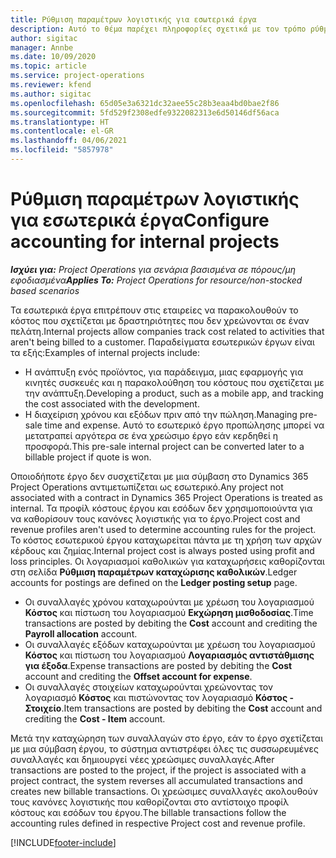 ```yaml
---
title: Ρύθμιση παραμέτρων λογιστικής για εσωτερικά έργα
description: Αυτό το θέμα παρέχει πληροφορίες σχετικά με τον τρόπο ρύθμισης των πρακτικών λογιστικής για εσωτερικά έργα στο Project Operations.
author: sigitac
manager: Annbe
ms.date: 10/09/2020
ms.topic: article
ms.service: project-operations
ms.reviewer: kfend
ms.author: sigitac
ms.openlocfilehash: 65d05e3a6321dc32aee55c28b3eaa4bd0bae2f86
ms.sourcegitcommit: 5fd529f2308edfe9322082313e6d50146df56aca
ms.translationtype: HT
ms.contentlocale: el-GR
ms.lasthandoff: 04/06/2021
ms.locfileid: "5857978"
---
```

# <a name="configure-accounting-for-internal-projects"></a><span data-ttu-id="bc8b2-103">Ρύθμιση παραμέτρων λογιστικής για εσωτερικά έργα</span><span class="sxs-lookup"><span data-stu-id="bc8b2-103">Configure accounting for internal projects</span></span>

<span data-ttu-id="bc8b2-104">_**Ισχύει για:** Project Operations για σενάρια βασισμένα σε πόρους/μη εφοδιασμένα_</span><span class="sxs-lookup"><span data-stu-id="bc8b2-104">_**Applies To:** Project Operations for resource/non-stocked based scenarios_</span></span>

<span data-ttu-id="bc8b2-105">Τα εσωτερικά έργα επιτρέπουν στις εταιρείες να παρακολουθούν το κόστος που σχετίζεται με δραστηριότητες που δεν χρεώνονται σε έναν πελάτη.</span><span class="sxs-lookup"><span data-stu-id="bc8b2-105">Internal projects allow companies track cost related to activities that aren't being billed to a customer.</span></span> <span data-ttu-id="bc8b2-106">Παραδείγματα εσωτερικών έργων είναι τα εξής:</span><span class="sxs-lookup"><span data-stu-id="bc8b2-106">Examples of internal projects include:</span></span>

- <span data-ttu-id="bc8b2-107">Η ανάπτυξη ενός προϊόντος, για παράδειγμα, μιας εφαρμογής για κινητές συσκευές και η παρακολούθηση του κόστους που σχετίζεται με την ανάπτυξη.</span><span class="sxs-lookup"><span data-stu-id="bc8b2-107">Developing a product, such as a mobile app, and tracking the cost associated with the development.</span></span>
- <span data-ttu-id="bc8b2-108">Η διαχείριση χρόνου και εξόδων πριν από την πώληση.</span><span class="sxs-lookup"><span data-stu-id="bc8b2-108">Managing pre-sale time and expense.</span></span> <span data-ttu-id="bc8b2-109">Αυτό το εσωτερικό έργο προπώλησης μπορεί να μετατραπεί αργότερα σε ένα χρεώσιμο έργο εάν κερδηθεί η προσφορά.</span><span class="sxs-lookup"><span data-stu-id="bc8b2-109">This pre-sale internal project can be converted later to a billable project if quote is won.</span></span>

<span data-ttu-id="bc8b2-110">Οποιοδήποτε έργο δεν συσχετίζεται με μια σύμβαση στο Dynamics 365 Project Operations αντιμετωπίζεται ως εσωτερικό.</span><span class="sxs-lookup"><span data-stu-id="bc8b2-110">Any project not associated with a contract in Dynamics 365 Project Operations is treated as internal.</span></span> <span data-ttu-id="bc8b2-111">Τα προφίλ κόστους έργου και εσόδων δεν χρησιμοποιούντα για να καθορίσουν τους κανόνες λογιστικής για το έργο.</span><span class="sxs-lookup"><span data-stu-id="bc8b2-111">Project cost and revenue profiles aren't used to determine accounting rules for the project.</span></span> <span data-ttu-id="bc8b2-112">Το κόστος εσωτερικού έργου καταχωρείται πάντα με τη χρήση των αρχών κέρδους και ζημίας.</span><span class="sxs-lookup"><span data-stu-id="bc8b2-112">Internal project cost is always posted using profit and loss principles.</span></span> <span data-ttu-id="bc8b2-113">Οι λογαριασμοί καθολικών για καταχωρήσεις καθορίζονται στη σελίδα **Ρύθμιση παραμέτρων καταχώρισης καθολικών**.</span><span class="sxs-lookup"><span data-stu-id="bc8b2-113">Ledger accounts for postings are defined on the **Ledger posting setup** page.</span></span>

- <span data-ttu-id="bc8b2-114">Οι συναλλαγές χρόνου καταχωρούνται με χρέωση του λογαριασμού **Κόστος** και πίστωση του λογαριασμού **Εκχώρηση μισθοδοσίας**.</span><span class="sxs-lookup"><span data-stu-id="bc8b2-114">Time transactions are posted by debiting the **Cost** account and crediting the **Payroll allocation** account.</span></span>
- <span data-ttu-id="bc8b2-115">Οι συναλλαγές εξόδων καταχωρούνται με χρέωση του λογαριασμού **Κόστος** και πίστωση του λογαριασμού **Λογαριασμός αντιστάθμισης για έξοδα**.</span><span class="sxs-lookup"><span data-stu-id="bc8b2-115">Expense transactions are posted by debiting the **Cost** account and crediting the **Offset account for expense**.</span></span>
- <span data-ttu-id="bc8b2-116">Οι συναλλαγές στοιχείων καταχωρούνται χρεώνοντας τον λογαριασμό **Κόστος** και πιστώνοντας τον λογαριασμό **Κόστος - Στοιχείο**.</span><span class="sxs-lookup"><span data-stu-id="bc8b2-116">Item transactions are posted by debiting the **Cost** account and crediting the **Cost - Item** account.</span></span>

<span data-ttu-id="bc8b2-117">Μετά την καταχώρηση των συναλλαγών στο έργο, εάν το έργο σχετίζεται με μια σύμβαση έργου, το σύστημα αντιστρέφει όλες τις συσσωρευμένες συναλλαγές και δημιουργεί νέες χρεώσιμες συναλλαγές.</span><span class="sxs-lookup"><span data-stu-id="bc8b2-117">After transactions are posted to the project, if the project is associated with a project contract, the system reverses all accumulated transactions and creates new billable transactions.</span></span> <span data-ttu-id="bc8b2-118">Οι χρεώσιμες συναλλαγές ακολουθούν τους κανόνες λογιστικής που καθορίζονται στο αντίστοιχο προφίλ κόστους και εσόδων του έργου.</span><span class="sxs-lookup"><span data-stu-id="bc8b2-118">The billable transactions follow the accounting rules defined in respective Project cost and revenue profile.</span></span>




[!INCLUDE[footer-include](../includes/footer-banner.md)]
